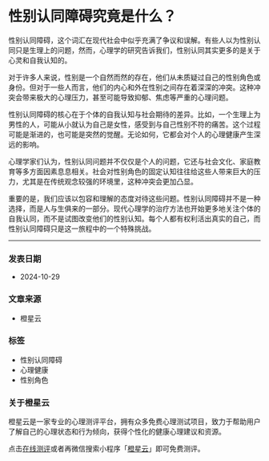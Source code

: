 # 性别认同障碍究竟是什么？

性别认同障碍，这个词汇在现代社会中似乎充满了争议和误解。有些人以为性别认同只是生理上的问题，然而，心理学的研究告诉我们，性别认同其实更多的是关于心灵和自我认知的。

对于许多人来说，性别是一个自然而然的存在，他们从未质疑过自己的性别角色或身份。但对于一些人而言，他们的内心和外在性别之间存在着深深的冲突。这种冲突会带来极大的心理压力，甚至可能导致抑郁、焦虑等严重的心理问题。

性别认同障碍的核心在于个体的自我认知与社会期待的差异。比如，一个生理上为男性的人，可能从小就认为自己是女性，感受到与自己性别不符的痛苦。这个过程可能是渐进的，也可能是突然的觉醒。无论如何，它都会对个人的心理健康产生深远的影响。

心理学家们认为，性别认同问题并不仅仅是个人的问题，它还与社会文化、家庭教育等多方面因素息息相关。社会对性别角色的固定认知往往给这些人带来巨大的压力，尤其是在传统观念较强的环境里，这种冲突会更加凸显。

重要的是，我们应该以包容和理解的态度对待这些问题。性别认同障碍并不是一种选择，而是人与生俱来的一部分。现代心理学的治疗方法也开始更多地关注个体的自我认同，而不是试图改变他们的性别认知。每个人都有权利活出真实的自己，而性别认同障碍只是这一旅程中的一个特殊挑战。

---

### 发表日期

- 2024-10-29

### 文章来源

- 橙星云

### 标签

- 性别认同障碍
- 心理健康
- 性别角色

### 关于橙星云

橙星云是一家专业的心理测评平台，拥有众多免费心理测试项目，致力于帮助用户了解自己的心理状态和行为倾向，获得个性化的健康心理建议和资源。

点击[在线测评](https://psym.fenxapp.com?src=www)或者再微信搜索小程序「[橙星云](https://psym.fenxapp.com/?src=www)」即可免费测评。